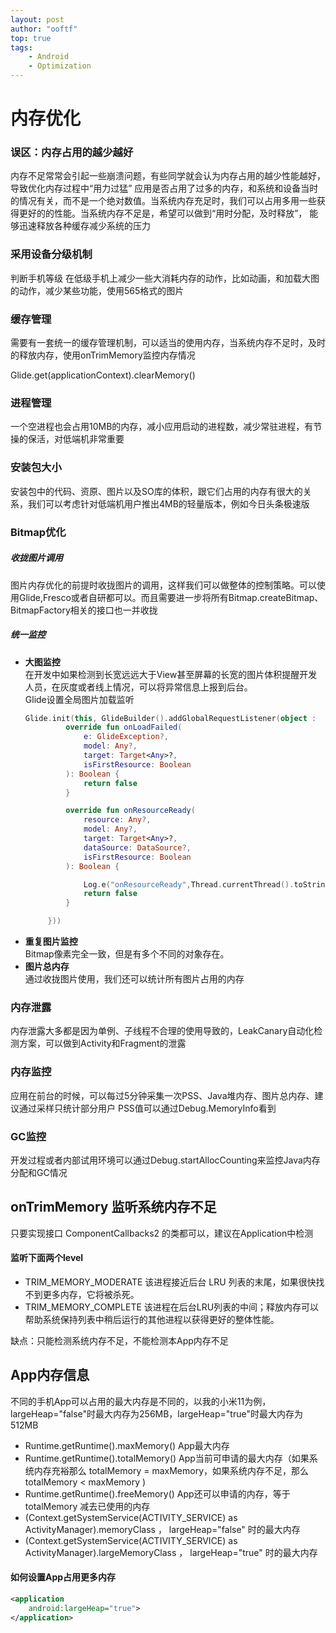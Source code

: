 ```yaml
---
layout: post
author: "ooftf"
top: true
tags:
    - Android
    - Optimization
---
```


# 内存优化
###  误区：内存占用的越少越好

内存不足常常会引起一些崩溃问题，有些同学就会认为内存占用的越少性能越好，导致优化内存过程中“用力过猛”
应用是否占用了过多的内存，和系统和设备当时的情况有关，而不是一个绝对数值。当系统内存充足时，我们可以占用多用一些获得更好的的性能。当系统内存不足是，希望可以做到“用时分配，及时释放”，
能够迅速释放各种缓存减少系统的压力

###  采用设备分级机制

判断手机等级
在低级手机上减少一些大消耗内存的动作，比如动画，和加载大图的动作，减少某些功能，使用565格式的图片

###  缓存管理

需要有一套统一的缓存管理机制，可以适当的使用内存，当系统内存不足时，及时的释放内存，使用onTrimMemory监控内存情况


Glide.get(applicationContext).clearMemory()

###  进程管理

一个空进程也会占用10MB的内存，减小应用启动的进程数，减少常驻进程，有节操的保活，对低端机非常重要

###  安装包大小

安装包中的代码、资原、图片以及SO库的体积，跟它们占用的内存有很大的关系，我们可以考虑针对低端机用户推出4MB的轻量版本，例如今日头条极速版

### Bitmap优化

##### 收拢图片调用

图片内存优化的前提时收拢图片的调用，这样我们可以做整体的控制策略。可以使用Glide,Fresco或者自研都可以。而且需要进一步将所有Bitmap.createBitmap、BitmapFactory相关的接口也一并收拢

##### 统一监控

* **大图监控**  
    在开发中如果检测到长宽远远大于View甚至屏幕的长宽的图片体积提醒开发人员，在灰度或者线上情况，可以将异常信息上报到后台。  
    Glide设置全局图片加载监听
    ```kotlin
    Glide.init(this, GlideBuilder().addGlobalRequestListener(object :    RequestListener<Any> {
             override fun onLoadFailed(
                 e: GlideException?,
                 model: Any?,
                 target: Target<Any>?,
                 isFirstResource: Boolean
             ): Boolean {
                 return false
             }

             override fun onResourceReady(
                 resource: Any?,
                 model: Any?,
                 target: Target<Any>?,
                 dataSource: DataSource?,
                 isFirstResource: Boolean
             ): Boolean {

                 Log.e("onResourceReady",Thread.currentThread().toString()+""    +resource.toString())
                 return false
             }

         }))
    ``` 
* **重复图片监控**  
    Bitmap像素完全一致，但是有多个不同的对象存在。
* **图片总内存**  
    通过收拢图片使用，我们还可以统计所有图片占用的内存

### 内存泄露

内存泄露大多都是因为单例、子线程不合理的使用导致的，LeakCanary自动化检测方案，可以做到Activity和Fragment的泄露

### 内存监控

应用在前台的时候，可以每过5分钟采集一次PSS、Java堆内存、图片总内存、建议通过采样只统计部分用户
PSS值可以通过Debug.MemoryInfo看到

### GC监控
开发过程或者内部试用环境可以通过Debug.startAllocCounting来监控Java内存分配和GC情况


## onTrimMemory 监听系统内存不足
只要实现接口 ComponentCallbacks2 的类都可以，建议在Application中检测
#### 监听下面两个level
* TRIM_MEMORY_MODERATE 该进程接近后台 LRU 列表的末尾，如果很快找不到更多内存，它将被杀死。
* TRIM_MEMORY_COMPLETE 该进程在后台LRU列表的中间；释放内存可以帮助系统保持列表中稍后运行的其他进程以获得更好的整体性能。

缺点：只能检测系统内存不足，不能检测本App内存不足


## App内存信息
不同的手机App可以占用的最大内存是不同的，以我的小米11为例，largeHeap="false"时最大内存为256MB，largeHeap="true"时最大内存为512MB 
* Runtime.getRuntime().maxMemory()  App最大内存
* Runtime.getRuntime().totalMemory() App当前可申请的最大内存（如果系统内存充裕那么 totalMemory = maxMemory，如果系统内存不足，那么 totalMemory < maxMemory )
* Runtime.getRuntime().freeMemory()  App还可以申请的内存，等于 totalMemory 减去已使用的内存
* (Context.getSystemService(ACTIVITY_SERVICE) as ActivityManager).memoryClass ， largeHeap="false" 时的最大内存 
* (Context.getSystemService(ACTIVITY_SERVICE) as ActivityManager).largeMemoryClass ， largeHeap="true" 时的最大内存 

#### 如何设置App占用更多内存
```xml
<application
    android:largeHeap="true">
</application>
```